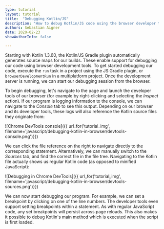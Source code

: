 ```yaml
---
type: tutorial
layout: tutorial
title:  "Debugging Kotlin/JS"
description: "How to debug Kotlin/JS code using the browser developer tools."
authors: Sebastian Aigner
date: 2020-02-23
showAuthorInfo: false

---
```


Starting with Kotlin 1.3.60, the Kotlin/JS Gradle plugin automatically generates source maps for our builds. These enable support for debugging our code using browser development tools. To get started debugging our code, execute the `run` task in a project using the JS Gradle plugin, or `browserDevelopmentRun` in a multiplatform project. Once the development server is running, we can start our debugging session from the browser.

To begin debugging, let's navigate to the page and launch the developer tools of our browser (for example by right-clicking and selecting the _Inspect_ action). If our program is logging information to the console, we can navigate to the _Console_ tab to see this output. Depending on our browser and its developer tools, these logs will also reference the Kotlin source files they originate from:

![Chrome DevTools console]({{ url_for('tutorial_img', filename='javascript/debugging-kotlin-in-browser/devtools-console.png')}})


We can click the file reference on the right to navigate directly to the corresponding statement. Alternatively, we can manually switch to the _Sources_ tab, and find the correct file in the file tree. Navigating to the Kotlin file actually shows us regular Kotlin code (as opposed to minified JavaScript):

![Debugging in Chrome DevTools]({{ url_for('tutorial_img', filename='javascript/debugging-kotlin-in-browser/devtools-sources.png')}})

We can now start debugging our program. For example, we can set a breakpoint by clicking on one of the line numbers. The developer tools even support setting breakpoints within a statement. As with regular JavaScript code, any set breakpoints will persist across page reloads. This also makes it possible to debug Kotlin's main method which is executed when the script is first loaded.

<!-- TODO: Debugging Node.js – awaiting https://youtrack.jetbrains.com/issue/WEB-43747 -->